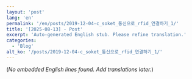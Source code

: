 ```yaml
---
layout: 'post'
lang: 'en'
permalink: '/en/posts/2019-12-04-c_soket_통신으로_rfid_연결하기_1/'
title: '[2025-08-13] - Post'
excerpt: 'Auto-generated English stub. Please refine translation.'
categories:
  - 'Blog'
alt_ko: '/posts/2019-12-04-c_soket_통신으로_rfid_연결하기_1/'
---
```


(*No embedded English lines found. Add translations later.*)
